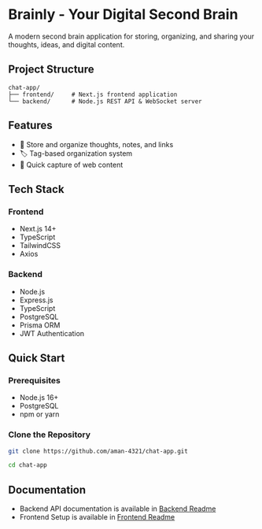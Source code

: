 # Brainly - Your Digital Second Brain

A modern second brain application for storing, organizing, and sharing your thoughts, ideas, and digital content.

## Project Structure

```
chat-app/
├── frontend/     # Next.js frontend application
└── backend/      # Node.js REST API & WebSocket server
```

## Features

- 🧠 Store and organize thoughts, notes, and links
- 🏷️ Tag-based organization system
- 🔗 Quick capture of web content

## Tech Stack

### Frontend

- Next.js 14+
- TypeScript
- TailwindCSS
- Axios

### Backend

- Node.js
- Express.js
- TypeScript
- PostgreSQL
- Prisma ORM
- JWT Authentication

## Quick Start

### Prerequisites

- Node.js 16+
- PostgreSQL
- npm or yarn

### Clone the Repository

```bash
git clone https://github.com/aman-4321/chat-app.git

cd chat-app
```

## Documentation

- Backend API documentation is available in [Backend Readme](./backend/README.md)
- Frontend Setup is available in [Frontend Readme](./frontend/README.md)

